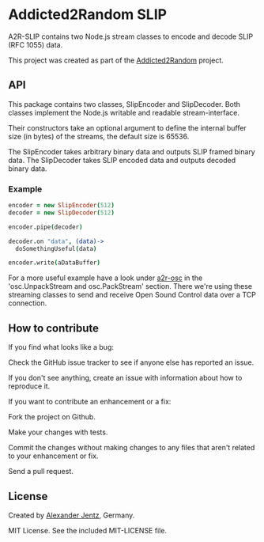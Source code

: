 # Addicted2Random SLIP

A2R-SLIP contains two Node.js stream classes to encode and decode SLIP (RFC 1055) data.

This project was created as part of the [Addicted2Random](http://www.addicted2random.eu/) project.

## API

This package contains two classes, SlipEncoder and SlipDecoder.
Both classes implement the Node.js writable and readable stream-interface.

Their constructors take an optional argument to define the internal buffer size
(in bytes) of the streams, the default size is 65536.

The SlipEncoder takes arbitrary binary data and outputs SLIP framed binary data.
The SlipDecoder takes SLIP encoded data and outputs decoded binary data.

### Example

``` coffee
encoder = new SlipEncoder(512)
decoder = new SlipDecoder(512)

encoder.pipe(decoder)

decoder.on "data", (data)->
  doSomethingUseful(data)

encoder.write(aDataBuffer)
```

For a more useful example have a look under [a2r-osc](http://github.com/beyama/a2r-osc)
in the 'osc.UnpackStream and osc.PackStream' section. There we're using these streaming
classes to send and receive Open Sound Control data over a TCP connection.

## How to contribute

If you find what looks like a bug:

Check the GitHub issue tracker to see if anyone else has reported an issue.

If you don't see anything, create an issue with information about how to reproduce it.

If you want to contribute an enhancement or a fix:

Fork the project on Github.

Make your changes with tests.

Commit the changes without making changes to any files that aren't related to your enhancement or fix.

Send a pull request.

## License

Created by [Alexander Jentz](http://beyama.de), Germany.

MIT License. See the included MIT-LICENSE file.

